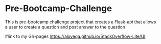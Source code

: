 # Pre-Bootcamp-Challenge
This is pre-bootcamp challenge project that creates a Flask-api that allows a user to create a question and post answer to the question

#link to my Gh-pages
https://alovega.github.io/StackOverflow-Lite/UI